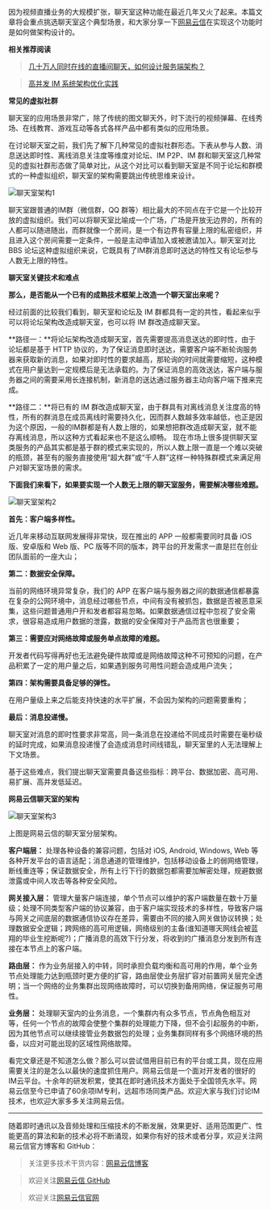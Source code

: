 因为视频直播业务的大规模扩张，聊天室这种功能在最近几年又火了起来。本篇文章将会重点挑选聊天室这个典型场景，和大家分享一下[网易云信][1]在实现这个功能时是如何做架构设计的。

**相关推荐阅读**

>[几十万人同时在线的直播间聊天，如何设计服务端架构？][2]

>[高并发 IM 系统架构优化实践][3]

**常见的虚拟社群**

聊天室的应用场景非常广，除了传统的图文聊天外，时下流行的视频弹幕、在线秀场、在线教育、游戏互动等各式各样产品中都有类似的应用场景。

在讨论聊天室之前，我们先了解下几种常见的虚拟社群形态。下表从参与人数、消息送达即时性、离线消息关注度等维度对论坛、IM P2P、IM 群和聊天室这几种常见的虚拟社群形态做了简单对比，从这个对比可以看到聊天室是不同于论坛和群模式的一种虚拟组织，聊天室的架构需要跳出传统思维来设计。

![聊天室架构1][4]

聊天室跟普通的IM群（微信群，QQ 群等）相比最大的不同点在于它是一个比较开放的虚拟组织。我们可以将聊天室比喻成一个广场，广场是开放无边界的，所有的人都可以随进随出，而群就像一个房间，是一个有边界有容量上限的私密组织，并且进入这个房间需要一定条件，一般是主动申请加入或被邀请加入。聊天室对比 BBS 论坛这种虚拟组织来说，它既具有了IM群消息即时送达的特性又有论坛参与人数无上限的特性。

**聊天室关键技术和难点**

**那么，是否能从一个已有的成熟技术框架上改造一个聊天室出来呢？**

经过前面的比较我们看到，聊天室和论坛及 IM 群都具有一定的共性，看起来似乎可以将论坛架构改造成聊天室，也可以将 IM 群改造成聊天室。

**路径一：**将论坛架构改造成聊天室，首先需要提高消息送达的即时性，由于论坛都是基于 HTTP 协议的，为了保证消息即时送达，需要客户端不断轮询服务器来获取新的消息，如果对即时性的要求越高，那轮询的时间就需要缩短，这种模式在用户量达到一定规模后是无法承载的。为了保证消息的高效送达，客户端与服务器之间的需要采用长连接机制，新消息的送达通过服务器主动向客户端下推来完成。

**路径二：**将已有的 IM 群改造成聊天室，由于群具有对离线消息关注度高的特性，所有的群消息在成员离线时需要持久化，因而群人数越多效率越低，也正是因为这个原因，一般的IM群都是有人数上限的，如果想把群改造成聊天室，就不能存离线消息，所以这种方式看起来也不是这么顺畅。
现在市场上很多提供聊天室类服务的产品其实都是基于群的模式来实现的，所以人数上限一直是一个难以突破的瓶颈，甚至有的服务直接使用“超大群”或“千人群”这样一种特殊群模式来满足用户对聊天室场景的需求。

**下面我们来看下，如果要实现一个人数无上限的聊天室服务，需要解决哪些难题。**

![聊天室架构2][5]

**首先：客户端多样性。**

近几年来移动互联网发展得非常快，现在推出的 APP 一般都需要同时具备 iOS 版、安卓版和 Web 版、PC 版等不同的版本，跨平台的开发需求一直是拦在创业团队面前的一座大山；

**第二：数据安全保障。**

当前的网络环境异常复杂，我们的 APP 在客户端与服务器之间的数据通信都暴露在复杂的公网环境中，消息经过哪些节点，中间有没有被抓包，数据是否被恶意采集，这些问题普通用户开和发者都容易忽略。如果数据通信过程中忽视了安全需求，很容易造成用户数据的泄露，数据的安全保障对于产品而言也很重要；

**第三：需要应对网络故障或服务单点故障的难题。**

开发者代码写得再好也无法避免硬件故障或是网络故障这种不可预知的问题，在产品积累了一定的用户量之后，如果遇到服务可用性问题会造成用户流失；

**第四：架构需要具备足够的弹性。**

在用户量级上来之后能支持快速的水平扩展，不会因为架构的问题需要重构；

**最后：消息投递慢。**

聊天室对消息的即时性要求非常高，同一条消息在投递给不同成员时需要在毫秒级的延时完成，如果消息投递慢了会造成消息时间线错乱，聊天室里的人无法理解上下文场景。

基于这些难点，我们提出聊天室需要具备这些指标：跨平台、数据加密、高可用、易扩展、高并发低延迟。

**网易云信聊天室的架构**

![聊天室架构3][6]

上图是网易云信的聊天室分层架构。

**客户端层：**
处理各种设备的兼容问题，包括对 iOS, Android, Windows,  Web 等各种开发平台的语言适配；消息通道的管理维护，包括移动设备上的弱网络管理，断线重连等；保证数据安全，所有上行下行的数据包都需要加解密处理，规避数据泄露或中间人攻击等各种安全风险。

**网关接入层：**
管理大量客户端连接，单个节点可以维护的客户端数量在数十万量级；处理不同类型客户端的协议兼容，由于客户端实现技术的多样性，导致客户端与网关之间底层的数据通信协议存在差异，需要由不同的接入网关做协议转换；处理数据安全逻辑；跨网络的高可用逻辑，网络级别的主备(谁知道哪天网线会被蓝翔的毕业生挖断呢?)；广播消息的高效下行分发，将收到的广播消息分发到所有连接在本节点上的客户端。

**路由层：**
作为业务层接入的中转，同时承担负载均衡和高可用的作用，单个业务节点处理能力达到瓶颈时更方便的扩容，路由层使业务层扩容对前置网关层完全透明；当一个网络的业务集群出现网络故障时，可以切换到备用网络，保证服务可用性。

**业务层：**
处理聊天室内的业务消息，一个集群内有众多节点，节点角色相互对等，任何一个节点的故障会使整个集群的处理能力下降，但不会引起服务的中断，因为其他节点可以继续接管业务数据包的处理；业务集群同样有多个网络环境的热备，以应对可能出现的区域性网络故障。

看完文章还是不知道怎么做？那么可以尝试借用目前已有的平台或工具，现在应用需要关注的是怎么以最快的速度抓住用户。网易云信是一个面对开发者的很好的IM云平台。十余年的研发积累，使其在即时通讯技术方面处于全国领先水平。网易云信至今已申请了60余项IM专利，远超市场同类产品。欢迎大家与我们讨论IM技术，也欢迎大家多多关注网易云信。

----------
随着即时通讯以及音频处理和压缩技术的不断发展，效果更好、适用范围更广、性能更高的算法和新的技术必将不断涌现，如果你有好的技术或者分享，欢迎关注网易云信官方博客和 GitHub：

> 关注更多技术干货内容：[网易云信博客][7]

> 欢迎关注[网易云信 GitHub][8]

> 欢迎关注[网易云信官网][9]


  [7]: https://yunxin.163.com/dev-blog
  [8]: https://github.com/netease-im
  [9]: https://yunxin.163.com/

  [1]: %22%20http://www.yunxin.163.com/%20?from=sf&utm_source=sf&utm_medium=article&utm_campaign=seo&utm_content=im-tech-12%22
  [2]: http://netease.im/blog/im12-0622/
  [3]: http://netease.im/blog/im4-0608/
  [4]: https://i.loli.net/2018/08/24/5b7f7f4629fb4.png
  [5]: https://i.loli.net/2018/08/24/5b7f7f462ad2a.png
  [6]: https://i.loli.net/2018/08/24/5b7f7f4636734.png
